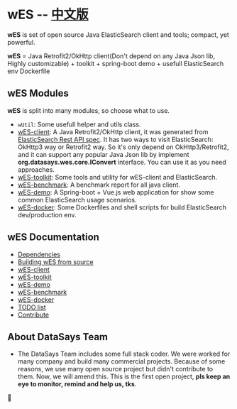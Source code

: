 wES -- [中文版](https://github.com/DataSays/wES/blob/master/README_zh.md)
====

**wES** is set of open source Java ElasticSearch client and tools; compact, yet powerful.

**wES** = Java Retrofit2/OkHttp client(Don't depend on any Java Json lib, Highly customizable) + toolkit + spring-boot demo + usefull ElasticSearch env Dockerfile

## wES Modules

**wES** is split into many modules, so choose what to use.
+ `wUtil`: Some usefull helper and utils class.
+ [wES-client](https://github.com/DataSays/wES/tree/master/wES-client): A Java Retrofit2/OkHttp client, it was generated from [ElasticSearch Rest API spec](https://github.com/elastic/elasticsearch/tree/master/rest-api-spec). It has two ways to visit ElasticSearch: OkHttp3 way or Retrofit2 way. So it's only depend on OkHttp3/Retrofit2, and it can support any popular Java Json lib by implement **org.datasays.wes.core.IConvert** interface. You can use it as you need approaches.
+ [wES-toolkit](https://github.com/DataSays/wES/tree/master/wES-toolkit): Some tools and utility for wES-client and ElasticSearch.
+ [wES-benchmark](https://github.com/DataSays/wES/blob/master/docs/Benchmark_zh.md): A benchmark report for all java client.
+ [wES-demo](https://github.com/DataSays/wES/tree/master/wES-demo): A Spring-boot + Vue.js web application for show some common ElasticSearch usage scenarios.
+ [wES-docker](https://github.com/DataSays/wES/tree/master/wES-docker): Some Dockerfiles and shell scripts for build ElasticSearch dev/production env.

## wES Documentation
+ [Dependencies](https://github.com/DataSays/wES/blob/master/docs/Dependencies.md)
+ [Building wES from source](https://github.com/DataSays/wES/blob/master/docs/build.md)
+ [wES-client](https://github.com/DataSays/wES/blob/master/wES-client/README.md)
+ [wES-toolkit](https://github.com/DataSays/wES/blob/master/wES-toolkit/README.md)
+ [wES-demo](https://github.com/DataSays/wES/blob/master/wES-demo/README.md)
+ [wES-benchmark](https://github.com/DataSays/wES/blob/master/wES-benchmark/README.md)
+ [wES-docker](https://github.com/DataSays/wES/tree/master/wES-docker)
+ [TODO list](https://github.com/DataSays/wES/blob/master/docs/TODO.md)
+ [Contribute](https://github.com/DataSays/wES/blob/master/docs/Contribute.md)

## About DataSays Team
+ The DataSays Team includes some full stack coder. We were worked for many company and build many commercial projects. Because of some reasons, we use many open source project but didn't contribute to them. Now, we will amend this. This is the first open project, **pls keep an eye to monitor, remind and help us, tks**.


:rocket: